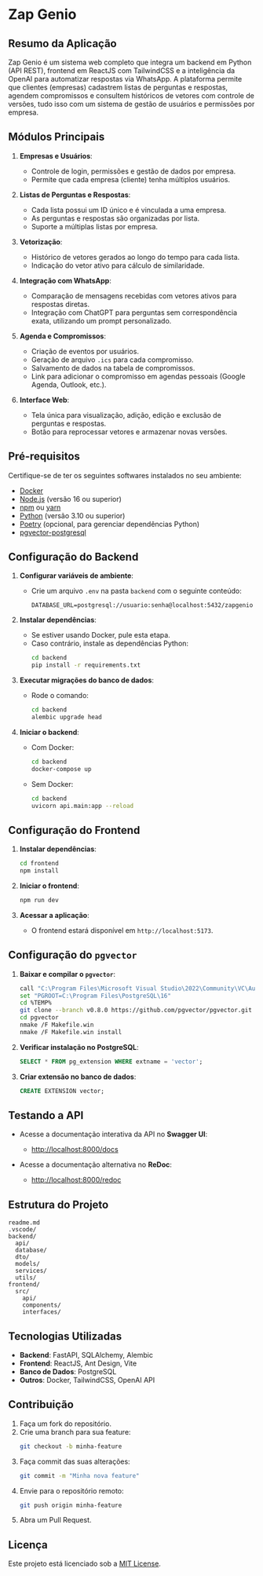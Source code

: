 # Zap Genio

## Resumo da Aplicação

Zap Genio é um sistema web completo que integra um backend em Python (API REST), frontend em ReactJS com TailwindCSS e a inteligência da OpenAI para automatizar respostas via WhatsApp. A plataforma permite que clientes (empresas) cadastrem listas de perguntas e respostas, agendem compromissos e consultem históricos de vetores com controle de versões, tudo isso com um sistema de gestão de usuários e permissões por empresa.

## Módulos Principais

1. **Empresas e Usuários**:
   - Controle de login, permissões e gestão de dados por empresa.
   - Permite que cada empresa (cliente) tenha múltiplos usuários.

2. **Listas de Perguntas e Respostas**:
   - Cada lista possui um ID único e é vinculada a uma empresa.
   - As perguntas e respostas são organizadas por lista.
   - Suporte a múltiplas listas por empresa.

3. **Vetorização**:
   - Histórico de vetores gerados ao longo do tempo para cada lista.
   - Indicação do vetor ativo para cálculo de similaridade.

4. **Integração com WhatsApp**:
   - Comparação de mensagens recebidas com vetores ativos para respostas diretas.
   - Integração com ChatGPT para perguntas sem correspondência exata, utilizando um prompt personalizado.

5. **Agenda e Compromissos**:
   - Criação de eventos por usuários.
   - Geração de arquivo `.ics` para cada compromisso.
   - Salvamento de dados na tabela de compromissos.
   - Link para adicionar o compromisso em agendas pessoais (Google Agenda, Outlook, etc.).

6. **Interface Web**:
   - Tela única para visualização, adição, edição e exclusão de perguntas e respostas.
   - Botão para reprocessar vetores e armazenar novas versões.

## Pré-requisitos

Certifique-se de ter os seguintes softwares instalados no seu ambiente:

- [Docker](https://www.docker.com/)
- [Node.js](https://nodejs.org/) (versão 16 ou superior)
- [npm](https://www.npmjs.com/) ou [yarn](https://yarnpkg.com/)
- [Python](https://www.python.org/) (versão 3.10 ou superior)
- [Poetry](https://python-poetry.org/) (opcional, para gerenciar dependências Python)
- [pgvector-postgresql](https://github.com/pgvector/pgvector)


## Configuração do Backend

1. **Configurar variáveis de ambiente**:
   - Crie um arquivo `.env` na pasta `backend` com o seguinte conteúdo:
     ```env
     DATABASE_URL=postgresql://usuario:senha@localhost:5432/zapgenio
     ```

2. **Instalar dependências**:
   - Se estiver usando Docker, pule esta etapa.
   - Caso contrário, instale as dependências Python:
     ```bash
     cd backend
     pip install -r requirements.txt
     ```

3. **Executar migrações do banco de dados**:
   - Rode o comando:
     ```bash
     cd backend
     alembic upgrade head
     ```

4. **Iniciar o backend**:
   - Com Docker:
     ```bash
     cd backend
     docker-compose up
     ```
   - Sem Docker:
     ```bash
     cd backend
     uvicorn api.main:app --reload
     ```

## Configuração do Frontend

1. **Instalar dependências**:
   ```bash
   cd frontend
   npm install
   ```

2. **Iniciar o frontend**:
   ```bash
   npm run dev
   ```

3. **Acessar a aplicação**:
   - O frontend estará disponível em `http://localhost:5173`.

## Configuração do `pgvector`

1. **Baixar e compilar o `pgvector`**:
   ```bash
   call "C:\Program Files\Microsoft Visual Studio\2022\Community\VC\Auxiliary\Build\vcvars64.bat"
   set "PGROOT=C:\Program Files\PostgreSQL\16"
   cd %TEMP%
   git clone --branch v0.8.0 https://github.com/pgvector/pgvector.git
   cd pgvector
   nmake /F Makefile.win
   nmake /F Makefile.win install
   ```

2. **Verificar instalação no PostgreSQL**:
   ```sql
   SELECT * FROM pg_extension WHERE extname = 'vector';
   ```

3. **Criar extensão no banco de dados**:
   ```sql
   CREATE EXTENSION vector;
   ```

## Testando a API

- Acesse a documentação interativa da API no **Swagger UI**:
  - [http://localhost:8000/docs](http://localhost:8000/docs)
  
- Acesse a documentação alternativa no **ReDoc**:
  - [http://localhost:8000/redoc](http://localhost:8000/redoc)

## Estrutura do Projeto

```plaintext
readme.md
.vscode/
backend/
  api/
  database/
  dto/
  models/
  services/
  utils/
frontend/
  src/
    api/
    components/
    interfaces/
```

## Tecnologias Utilizadas

- **Backend**: FastAPI, SQLAlchemy, Alembic
- **Frontend**: ReactJS, Ant Design, Vite
- **Banco de Dados**: PostgreSQL
- **Outros**: Docker, TailwindCSS, OpenAI API

## Contribuição

1. Faça um fork do repositório.
2. Crie uma branch para sua feature:
   ```bash
   git checkout -b minha-feature
   ```
3. Faça commit das suas alterações:
   ```bash
   git commit -m "Minha nova feature"
   ```
4. Envie para o repositório remoto:
   ```bash
   git push origin minha-feature
   ```
5. Abra um Pull Request.

## Licença

Este projeto está licenciado sob a [MIT License](LICENSE).